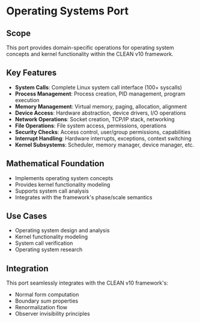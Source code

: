 # Operating Systems Port

## Scope
This port provides domain-specific operations for operating system concepts and kernel functionality within the CLEAN v10 framework.

## Key Features
- **System Calls**: Complete Linux system call interface (100+ syscalls)
- **Process Management**: Process creation, PID management, program execution
- **Memory Management**: Virtual memory, paging, allocation, alignment
- **Device Access**: Hardware abstraction, device drivers, I/O operations
- **Network Operations**: Socket creation, TCP/IP stack, networking
- **File Operations**: File system access, permissions, operations
- **Security Checks**: Access control, user/group permissions, capabilities
- **Interrupt Handling**: Hardware interrupts, exceptions, context switching
- **Kernel Subsystems**: Scheduler, memory manager, device manager, etc.

## Mathematical Foundation
- Implements operating system concepts
- Provides kernel functionality modeling
- Supports system call analysis
- Integrates with the framework's phase/scale semantics

## Use Cases
- Operating system design and analysis
- Kernel functionality modeling
- System call verification
- Operating system research

## Integration
This port seamlessly integrates with the CLEAN v10 framework's:
- Normal form computation
- Boundary sum properties
- Renormalization flow
- Observer invisibility principles
